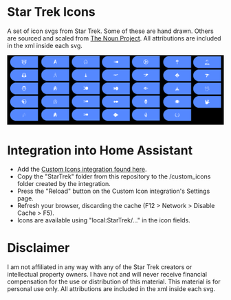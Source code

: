 # Star Trek Icons
A set of icon svgs from Star Trek. Some of these are hand drawn. Others are sourced and scaled from [The Noun Project](https://thenounproject.com). All attributions are included in the xml inside each svg.  

![Image of Star Trek Icons](https://github.com/adejong007/star-trek-icons/blob/main/icons.png?raw=true)

# Integration into Home Assistant
- Add the [Custom Icons integration found here](https://github.com/thomasloven/hass-custom_icons?tab=readme-ov-file).
- Copy the "StarTrek" folder from this repository to the <config>/custom_icons folder created by the integration.
- Press the "Reload" button on the Custom Icon integration's Settings page.
- Refresh your browser, discarding the cache (F12 > Network > Disable Cache > F5).
- Icons are available using "local:StarTrek/..." in the icon fields.

# Disclaimer
I am not affiliated in any way with any of the Star Trek creators or intellectual property owners. I have not and will never receive financial compensation for the use or distribution of this material. This material is for personal use only. All attributions are included in the xml inside each svg.  
